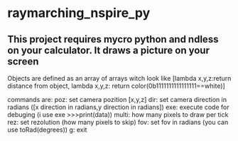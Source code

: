 # raymarching_nspire_py
This project requires mycro python and ndless on your calculator. It draws a picture on your screen
------------------------------
Objects are defined as an array of arrays witch look like [lambda x,y,z:return distance from object, lambda x,y,z: return color(0b1111111111111111==white)]

commands are:
  poz: set camera pozition [x,y,z]
  dir: set camera direction in radians ([x direction in radians,y direction in radians])
  exe: execute code for debuging (i use exe >>>print(data))
	multi: how many pixels to draw per tick
  rez: set rezolution (how many pixels to skip)
	fov: set fov in radians (you can use toRad(degrees))
	g: exit
